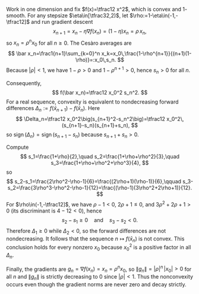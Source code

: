 Work in one dimension and fix $f(x)=\tfrac12 x^2$, which is convex and $1$-smooth. For any stepsize $\eta\in[\tfrac32,2)$, let $\rho:=1-\eta\in(-1,-\tfrac12]$ and run gradient descent
$$
x_{n+1}=x_n-\eta\nabla f(x_n)=(1-\eta)x_n=\rho\,x_n,
$$
so $x_n=\rho^n x_0$ for all $n\ge0$. The Cesàro averages are
$$
\bar x_n=\frac1{n+1}\sum_{k=0}^n x_k=x_0\,\frac{1-\rho^{n+1}}{(n+1)(1-\rho)}=:x_0\,s_n.
$$
Because $|\rho|<1$, we have $1-\rho>0$ and $1-\rho^{n+1}>0$, hence $s_n>0$ for all $n$.

Consequently,
$$
f(\bar x_n)=\tfrac12 x_0^2 s_n^2.
$$
For a real sequence, convexity is equivalent to nondecreasing forward differences $\Delta_n:=f(\bar x_{n+1})-f(\bar x_n)$. Here
$$
\Delta_n=\tfrac12 x_0^2\big(s_{n+1}^2-s_n^2\big)=\tfrac12 x_0^2\,(s_{n+1}-s_n)(s_{n+1}+s_n),
$$
so $\operatorname{sign}(\Delta_n)=\operatorname{sign}(s_{n+1}-s_n)$ because $s_{n+1}+s_n>0$.

Compute
$$
s_1=\frac{1+\rho}{2},\quad s_2=\frac{1+\rho+\rho^2}{3},\quad s_3=\frac{1+\rho+\rho^2+\rho^3}{4},
$$
so
$$
s_2-s_1=\frac{2\rho^2-\rho-1}{6}=\frac{(2\rho+1)(\rho-1)}{6},\qquad
s_3-s_2=\frac{3\rho^3-\rho^2-\rho-1}{12}=\frac{(\rho-1)(3\rho^2+2\rho+1)}{12}.
$$
For $\rho\in(-1,-\tfrac12]$, we have $\rho-1<0$, $2\rho+1\le0$, and $3\rho^2+2\rho+1>0$ (its discriminant is $4-12<0$), hence
$$
s_2-s_1\ge0\quad\text{and}\quad s_3-s_2<0.
$$
Therefore $\Delta_1\ge0$ while $\Delta_2<0$, so the forward differences are not nondecreasing. It follows that the sequence $n\mapsto f(\bar x_n)$ is not convex. This conclusion holds for every nonzero $x_0$ because $x_0^2$ is a positive factor in all $\Delta_n$.

Finally, the gradients are $g_n=\nabla f(x_n)=x_n=\rho^n x_0$, so $\|g_n\|=|\rho|^n\,|x_0|>0$ for all $n$ and $\|g_n\|$ is strictly decreasing to $0$ since $|\rho|<1$. Thus the nonconvexity occurs even though the gradient norms are never zero and decay strictly.